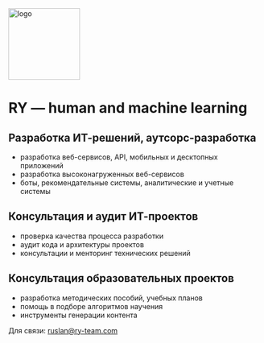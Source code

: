 <img width="142" alt="logo" src="https://user-images.githubusercontent.com/1227622/27274536-268fe750-54ed-11e7-88ae-c9c277ff8b47.png">

# RY — human and machine learning

## Разработка ИТ-решений, аутсорс-разработка
- разработка веб-сервисов, API, мобильных и десктопных приложений
- разработка высоконагруженных веб-сервисов
- боты, рекомендательные системы, аналитические и учетные системы

## Консультация и аудит ИТ-проектов
- проверка качества процесса разработки
- аудит кода и архитектуры проектов
- консультации и менторинг технических решений

## Консультация образовательных проектов
- разработка методических пособий, учебных планов
- помощь в подборе алгоритмов научения
- инструменты генерации контента


Для связи: ruslan@ry-team.com
